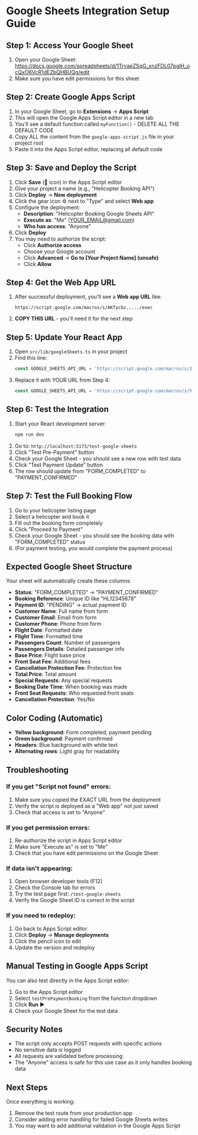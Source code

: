 # Google Sheets Integration Setup Guide

## Step 1: Access Your Google Sheet
1. Open your Google Sheet: https://docs.google.com/spreadsheets/d/1TrvaeZSqG_xnzFDL07pglH_ocQxO6VcR1dEZbQHBUQg/edit
2. Make sure you have edit permissions for this sheet

## Step 2: Create Google Apps Script
1. In your Google Sheet, go to **Extensions** → **Apps Script**
2. This will open the Google Apps Script editor in a new tab
3. You'll see a default function called `myFunction()` - DELETE ALL THE DEFAULT CODE
4. Copy ALL the content from the `google-apps-script.js` file in your project root
5. Paste it into the Apps Script editor, replacing all default code

## Step 3: Save and Deploy the Script
1. Click **Save** (💾 icon) in the Apps Script editor
2. Give your project a name (e.g., "Helicopter Booking API")
3. Click **Deploy** → **New deployment**
4. Click the gear icon ⚙️ next to "Type" and select **Web app**
5. Configure the deployment:
   - **Description**: "Helicopter Booking Google Sheets API"
   - **Execute as**: "Me" (YOUR_EMAIL@gmail.com)
   - **Who has access**: "Anyone"
6. Click **Deploy**
7. You may need to authorize the script:
   - Click **Authorize access**
   - Choose your Google account
   - Click **Advanced** → **Go to [Your Project Name] (unsafe)**
   - Click **Allow**

## Step 4: Get the Web App URL
1. After successful deployment, you'll see a **Web app URL** like:
   ```
   https://script.google.com/macros/s/AKfycbz...../exec
   ```
2. **COPY THIS URL** - you'll need it for the next step

## Step 5: Update Your React App
1. Open `src/lib/googleSheets.ts` in your project
2. Find this line:
   ```typescript
   const GOOGLE_SHEETS_API_URL = 'https://script.google.com/macros/s/1vOn2WeWINWrgLjn2ERCBvNUKuFBWKmT4yESsI0asmMW40yVMgVfnDud8/exec';
   ```
3. Replace it with YOUR URL from Step 4:
   ```typescript
   const GOOGLE_SHEETS_API_URL = 'https://script.google.com/macros/s/YOUR_ACTUAL_SCRIPT_ID/exec';
   ```

## Step 6: Test the Integration
1. Start your React development server:
   ```bash
   npm run dev
   ```
2. Go to: `http://localhost:5173/test-google-sheets`
3. Click "Test Pre-Payment" button
4. Check your Google Sheet - you should see a new row with test data
5. Click "Test Payment Update" button
6. The row should update from "FORM_COMPLETED" to "PAYMENT_CONFIRMED"

## Step 7: Test the Full Booking Flow
1. Go to your helicopter listing page
2. Select a helicopter and book it
3. Fill out the booking form completely
4. Click "Proceed to Payment"
5. Check your Google Sheet - you should see the booking data with "FORM_COMPLETED" status
6. (For payment testing, you would complete the payment process)

## Expected Google Sheet Structure
Your sheet will automatically create these columns:
- **Status**: "FORM_COMPLETED" → "PAYMENT_CONFIRMED"
- **Booking Reference**: Unique ID like "HL12345678"
- **Payment ID**: "PENDING" → actual payment ID
- **Customer Name**: Full name from form
- **Customer Email**: Email from form
- **Customer Phone**: Phone from form
- **Flight Date**: Formatted date
- **Flight Time**: Formatted time
- **Passengers Count**: Number of passengers
- **Passengers Details**: Detailed passenger info
- **Base Price**: Flight base price
- **Front Seat Fee**: Additional fees
- **Cancellation Protection Fee**: Protection fee
- **Total Price**: Total amount
- **Special Requests**: Any special requests
- **Booking Date Time**: When booking was made
- **Front Seat Requests**: Who requested front seats
- **Cancellation Protection**: Yes/No

## Color Coding (Automatic)
- **Yellow background**: Form completed, payment pending
- **Green background**: Payment confirmed
- **Headers**: Blue background with white text
- **Alternating rows**: Light gray for readability

## Troubleshooting

### If you get "Script not found" errors:
1. Make sure you copied the EXACT URL from the deployment
2. Verify the script is deployed as a "Web app" not just saved
3. Check that access is set to "Anyone"

### If you get permission errors:
1. Re-authorize the script in Apps Script editor
2. Make sure "Execute as" is set to "Me"
3. Check that you have edit permissions on the Google Sheet

### If data isn't appearing:
1. Open browser developer tools (F12)
2. Check the Console tab for errors
3. Try the test page first: `/test-google-sheets`
4. Verify the Google Sheet ID is correct in the script

### If you need to redeploy:
1. Go back to Apps Script editor
2. Click **Deploy** → **Manage deployments**
3. Click the pencil icon to edit
4. Update the version and redeploy

## Manual Testing in Google Apps Script
You can also test directly in the Apps Script editor:
1. Go to the Apps Script editor
2. Select `testPrePaymentBooking` from the function dropdown
3. Click **Run** ▶️
4. Check your Google Sheet for the test data

## Security Notes
- The script only accepts POST requests with specific actions
- No sensitive data is logged
- All requests are validated before processing
- The "Anyone" access is safe for this use case as it only handles booking data

## Next Steps
Once everything is working:
1. Remove the test route from your production app
2. Consider adding error handling for failed Google Sheets writes
3. You may want to add additional validation in the Google Apps Script
